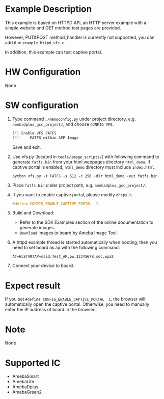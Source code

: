 # Example Description

This example is based on HTTPD API, an HTTP server example with a simple website and GET method test pages are provided.

However, PUT&POST method_handler is currently not supported, you can add it in `example_httpd_vfs.c`.

In addition, this example can test captive portal.

# HW Configuration

None

# SW configuration

1. Type command `./menuconfig.py` under project directory, e.g. `amebadplus_gcc_project/`, and choose `CONFIG VFS`:
	```C
	[*] Enable VFS FATFS
	[*]     FATFS within APP Image
	```
	Save and exit.

2. Use vfs.py (located in `tools/image_scripts/`) with following command to generate `fatfs.bin` from your html webpages directory `html_demo`. If captive portal is enabled, `html_demo` directory must include `index.html`.
	```
	python vfs.py -t FATFS -s 512 -c 256 -dir html_demo -out fatfs.bin
	```

3. Place `fatfs.bin` under project path, e.g. `amebadplus_gcc_project/`.

4. If you want to enable captive portal, please modify `dhcps.h`.
	```C
	#define CONFIG_ENABLE_CAPTIVE_PORTAL  1
	```

5. Build and Download:
   * Refer to the SDK Examples section of the online documentation to generate images.
   * `Download` images to board by Ameba Image Tool.

6. A httpd example thread is started automatically when booting, then you need to set board as ap with the following command:
	```
	AT+WLSTARTAP=ssid,Test_AP,pw,12345678,sec,wpa2
	```

7. Connect your device to board.

# Expect result

If you set `#define CONFIG_ENABLE_CAPTIVE_PORTAL  1`, the browser will automatically open the captive portal. Otherwise, you need to manually enter the IP address of board in the browser.

# Note

None

# Supported IC

- AmebaSmart
- AmebaLite
- AmebaDplus
- AmebaGreen2